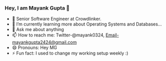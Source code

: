 ### Hey, I am Mayank Gupta 👋


- 🔭 Senior Software Engineer at Crowdlinker.
- 🌱 I’m currently learning more about Operating Systems and Databases...
- 💬 Ask me about anything
- 📫 How to reach me: Twitter-@mayank0324, Email-mayankgupta2424@gmail.com
- 😄 Pronouns: Hey MG
- ⚡ Fun fact: I used to change my working setup weekly :)
